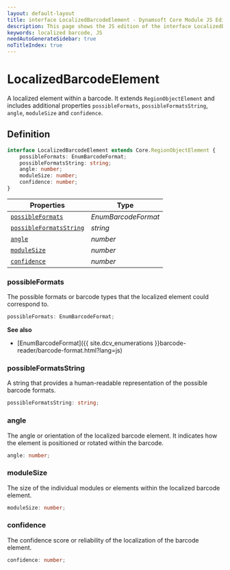 ```yaml
---
layout: default-layout
title: interface LocalizedBarcodeElement - Dynamsoft Core Module JS Edition API Reference
description: This page shows the JS edition of the interface LocalizedBarcodeElement in Dynamsoft Core Module.
keywords: localized barcode, JS
needAutoGenerateSidebar: true
noTitleIndex: true
---
```


# LocalizedBarcodeElement

A localized element within a barcode. It extends `RegionObjectElement` and includes additional properties `possibleFormats`, `possibleFormatsString`, `angle`, `moduleSize` and `confidence`.

## Definition

```typescript
interface LocalizedBarcodeElement extends Core.RegionObjectElement {
    possibleFormats: EnumBarcodeFormat;
    possibleFormatsString: string;
    angle: number;
    moduleSize: number;
    confidence: number;
}
```

| Properties               | Type |
|----------------------|-------------|
| [`possibleFormats`](#possibleformats) | *EnumBarcodeFormat* |
| [`possibleFormatsString`](#possibleformatsstring) | *string* |
| [`angle`](#angle) | *number* |
| [`moduleSize`](#modulesize) | *number* |
| [`confidence`](#confidence) | *number* |

### possibleFormats

The possible formats or barcode types that the localized element could correspond to.

```typescript
possibleFormats: EnumBarcodeFormat;
```

**See also**

* [EnumBarcodeFormat]({{ site.dcv_enumerations }}barcode-reader/barcode-format.html?lang=js)

### possibleFormatsString

A string that provides a human-readable representation of the possible barcode formats.

```typescript
possibleFormatsString: string;
```

### angle

The angle or orientation of the localized barcode element. It indicates how the element is positioned or rotated within the barcode.

```typescript
angle: number;
```

### moduleSize

The size of the individual modules or elements within the localized barcode element.

```typescript
moduleSize: number;
```

### confidence

The confidence score or reliability of the localization of the barcode element.

```typescript
confidence: number;
```